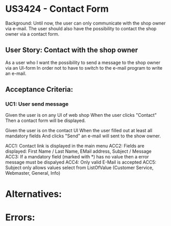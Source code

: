 # US3424 - Contact Form
Background: Until now, the user can only communicate with the shop owner via e-mail.
The user should also have the possibility to contact the shop owner via a contact form.

## User Story: Contact with the shop owner
As a user who 
I want the possibility to send a message to the shop owner via an UI-form
In order not to have to switch to the e-mail program to write an e-mail.

## Acceptance Criteria:

### UC1: User send message
Given the user is on any UI of web shop
When  the user clicks "Contact"
Then  a contact form will be displayed. 

Given the user is on the contact UI
When  the user filled out at least all mandatory fields
And   clicks "Send" an e-mail will sent to the show owner.

ACC1: Contact link is displayed in the main menu
ACC2: Fields are displayed: First Name / Last Name, EMail address, Subject / Message
ACC3: If a mandatory field (marked with *) has no value then a error message must be dispalyed
ACC4: Only valid E-Mail is accepted
ACC5: Subject only allows values select from ListOfValue (Customer Service, Webmaster, General, Info)



# Alternatives:

# Errors: